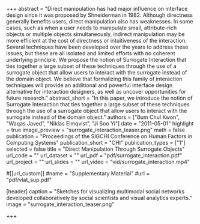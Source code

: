 +++
abstract = "Direct manipulation has had major influence on interface design since it was proposed by Shneiderman in 1982. Although directness generally benefits users, direct manipulation also has weaknesses. In some cases, such as when a user needs to manipulate small, attribute-rich objects or multiple objects simultaneously, indirect manipulation may be more efficient at the cost of directness or intuitiveness of the interaction. Several techniques have been developed over the years to address these issues, but these are all isolated and limited efforts with no coherent underlying principle. We propose the notion of Surrogate Interaction that ties together a large subset of these techniques through the use of a surrogate object that allow users to interact with the surrogate instead of the domain object. We believe that formalizing this family of interaction techniques will provide an additional and powerful interface design alternative for interaction designers, as well as uncover opportunities for future research."
abstract_short = "In this paper, we introduce the notion of Surrogate Interaction that ties together a large subset of these techniques through the use of a surrogate object that allow users to interact with the surrogate instead of the domain object."
authors = ["Bum Chul Kwon", "Waqas Javed", "Niklas Elmqvist", "Ji Soo Yi"]
date = "2011-05-01"
highlight = true
image_preview = "surrogate_interaction_teaser.png"
math = false
publication = "Proceedings of the SIGCHI Conference on Human Factors in Computing Systems"
publication_short = "CHI"
publication_types = ["1"]
selected = false
title = "Direct Manipulation Through Surrogate Objects"
url_code = ""
url_dataset = ""
url_pdf = "pdf/surrogate_interaction.pdf"
url_project = ""
url_slides = ""
url_video = "vid/surrogate_interaction.mp4"

#[[url_custom]]
#name = "Supplementary Material"
#url = "pdf/vlat_sup.pdf"

[header]
  caption = "Sketches for visualizing multimodal social networks developed collaboratively by social scientists and visual analytics experts."
  image = "surrogate_interaction_teaser.png"

+++

